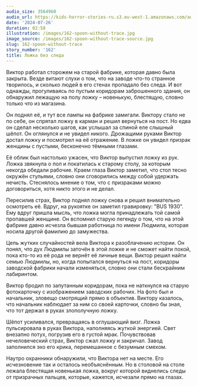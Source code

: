 ```yaml
---
audio_size: 3564960
audio_url: https://kids-horror-stories-ru.s3.eu-west-1.amazonaws.com/audio/162-spoon-without-trace.mp3
date: '2024-07-26'
duration: 02:58
illustration: /images/162-spoon-without-trace.jpg
image_source: /images/162-spoon-without-trace-source.jpg
slug: 162-spoon-without-trace
story_number: '162'
title: Ложка без следа
---
```


Виктор работал сторожем на старой фабрике, которая давно была закрыта. Везде витают слухи о том, что на заводе что-то странное творилось, и сколько людей в его стенах пропадало без следа. И вот однажды, прогуливаясь по пустым коридорам заброшенного здания, он обнаружил лежащую на полу ложку – новенькую, блестящую, словно только что из магазина.

Он поднял её, и тут все лампы на фабрике замигали. Виктору стало не по себе, он спрятал ложку в карман и решил вернуться на пост. Но едва он сделал несколько шагов, как услышал за спиной еле слышный шёпот. Он оглянулся и не увидел никого. Дрожащими руками Виктор достал ложку и посмотрел на её отражение. В ложке он увидел призрак женщины с пустыми, бесконечно тёмными глазами.

Её облик был настолько ужасен, что Виктор выпустил ложку из рук. Ложка звякнула о пол и покатилась к старому столу, за которым некогда обедали рабочие. Краем глаза Виктор заметил, что стол тесно окружён стульями, словно они сговорились между собой удержать нечисть. Стеснялось мнение о том, что с призраками можно договориться, хотя никто этого и не делал.

Пересилив страх, Виктор поднял ложку снова и решил внимательно осмотреть её. Вдруг, на рукоятке он заметил гравировку: "BUS 1930". Ему вдруг пришла мысль, что ложка могла принадлежать той самой пропавшей женщине. Он вспомнил старую легенду о том, что на этой фабрике давно исчезла бывшая работница по имени Людмила, которая носила другой фамилию до замужества. 

Цепь жутких случайностей вела Виктора к разоблачению истории. Он понял, что дух Людмилы заточён в этой ложке и не сможет найти покой, пока кто-то из её рода не вернёт её личные вещи. Виктор решил найти семью Людмилы, но, когда попытался вернуться на пост, коридоры заводской фабрики начали изменяться, словно они стали бескрайним лабиринтом.

Виктор бродил по запутанным коридорам, пока не наткнулся на старую фотокарточку с изображением заводских рабочих. На фото был и начальник, зловещо смотрящий прямо в объектив. Виктору казалось, что начальник наблюдает за ним со своей карточки, словно бы зная, что тот держал в руках злополучную ложку.

Шёпот усиливался, превращаясь в оглушающий визг. Ложка пульсировала в руках Виктора, наполняясь жуткой энергией. Свет внезапно потух, погрузив его в густой мрак. Почувствовав нечеловеческий страх, Виктор сжал ложку и закричал. Завод заполнился эхо его крика, перемешанное с безумным смехом.

Наутро охранники обнаружили, что Виктора нет на месте. Его исчезновение так и осталось необъяснённым. Но в столовой на столе лежала блестящая новенькая ложка, вокруг которой виднелись следы от призрачных пальцев, которые, кажется, исчезали прямо на глазах.
